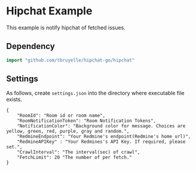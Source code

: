 # Hipchat Example

This example is notify hipchat of fetched issues.

## Dependency

```go
import "github.com/tbruyelle/hipchat-go/hipchat"
```

## Settings

As follows, create `settings.json` into the directory where executable file exists.

```
{
    "RoomId": "Room id or room name",
    "RoomNotificationToken": "Room Notification Tokens",
    "NotificationColor": "Background color for message. Choices are yellow, green, red, purple, gray and random.",
    "RedmineEndpoint": "Your Redmine's endpoint(Redmine's home url)",
    "RedmineAPIKey" : "Your Redmines's API Key. If required, please set.",
    "CrawlInterval": "The interval(sec) of crawl",
    "FetchLimit": 20 "The number of per fetch."
}
```